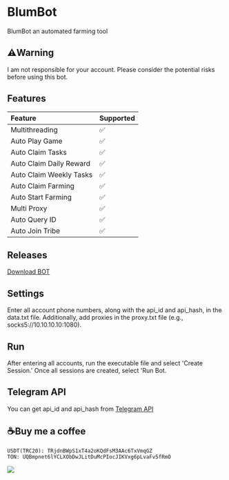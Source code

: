 # BlumBot
BlumBot an automated farming tool

## ⚠️Warning
I am not responsible for your account. Please consider the potential risks before using this bot.

## Features
| Feature                   | Supported |
| :------------------------ | :-------- |
| Multithreading            | ✅        |
| Auto Play Game            | ✅        |
| Auto Claim Tasks          | ✅        |
| Auto Claim Daily Reward   | ✅        |
| Auto Claim Weekly Tasks   | ✅        |
| Auto Claim Farming        | ✅        |
| Auto Start Farming        | ✅        |
| Multi Proxy               | ✅        |
| Auto Query ID             | ✅        |
| Auto Join Tribe           | ✅        |

## Releases
[Download BOT](https://github.com/glad-tidings/BlumBot/releases)

## Settings
Enter all account phone numbers, along with the api_id and api_hash, in the data.txt file. Additionally, add proxies in the proxy.txt file (e.g., socks5://10.10.10.10:1080).

## Run
After entering all accounts, run the executable file and select 'Create Session.' Once all sessions are created, select 'Run Bot.

## Telegram API
You can get api_id and api_hash from [Telegram API](https://my.telegram.org)

## ☕Buy me a coffee
```
USDT(TRC20): TRjdnBWpS1xT4a2oKQdFsM3AAc6TxVmqGZ
TON: UQBmpnet6lYCLXObDwJLitDuMcPIocJIKVxg6pLvaFv5fRmO
```

![](http://visit.parselecom.com/Api/Visit/glad-tidings/BlumBot/CF3476)
